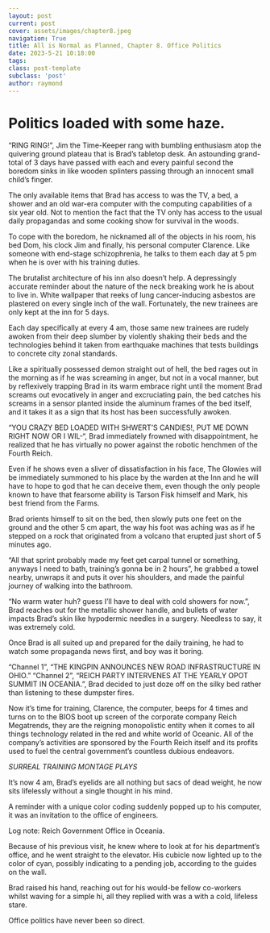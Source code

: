 ```yaml
---
layout: post
current: post
cover: assets/images/chapter8.jpeg
navigation: True
title: All is Normal as Planned, Chapter 8. Office Politics
date: 2023-5-21 10:18:00
tags:
class: post-template
subclass: 'post'
author: raymond
---
```


# Politics loaded with some haze.

“RING RING!”, Jim the Time-Keeper rang with bumbling enthusiasm atop the quivering ground plateau that is Brad’s tabletop desk. 
An astounding grand-total of 3 days have passed with each and every painful second the boredom sinks in like wooden splinters passing through an innocent small child’s finger. 

The only available items that Brad has access to was the TV, a bed, a shower and an old war-era computer with the computing capabilities of a six year old. Not to mention the fact that the TV only has access to the usual daily propagandas and some cooking show for survival in the woods.

To cope with the boredom, he nicknamed all of the objects in his room, his bed Dom, his clock Jim and finally, his personal computer Clarence. 
Like someone with end-stage schizophrenia, he talks to them each day at 5 pm when he is over with his training duties. 

The brutalist architecture of his inn also doesn’t help. A depressingly accurate reminder about the nature of the neck breaking work he is about to live in. White wallpaper that reeks of lung cancer-inducing asbestos are plastered on every single inch of the wall. Fortunately, the new trainees are only kept at the inn for 5 days.

Each day specifically at every 4 am, those same new trainees are rudely awoken from their deep slumber by violently shaking their beds and the technologies behind it taken from earthquake machines that tests buildings to concrete city zonal standards.

Like a spiritually possessed demon straight out of hell, the bed rages out in the morning as if he was screaming in anger, but not in a vocal manner, but by reflexively trapping Brad in its warm embrace right until the moment Brad screams out evocatively in anger and excruciating pain, the bed catches his screams in a sensor planted inside the aluminum frames of the bed itself, and it takes it as a sign that its host has been successfully awoken.

“YOU CRAZY BED LOADED WITH SHWERT’S CANDIES!, PUT ME DOWN RIGHT NOW OR I WIL-“,
Brad immediately frowned with disappointment, he realized that he has virtually no power against the robotic henchmen of the Fourth Reich.

Even if he shows even a sliver of dissatisfaction in his face, The Glowies will be immediately summoned to his place by the warden at the Inn and he will have to hope to god that he can deceive them, even though the only people known to have that fearsome ability is Tarson Fisk himself and Mark, his best friend from the Farms.
 
Brad orients himself to sit on the bed, then slowly puts one feet on the ground and the other 5 cm apart, the way his foot was aching was as if he stepped on a rock that originated from a volcano that erupted just short of 5 minutes ago.

“All that sprint probably made my feet get carpal tunnel or something, anyways I need to bath, training’s gonna be in 2 hours”, he grabbed a towel nearby, unwraps it and puts it over his shoulders, and made the painful journey of walking into the bathroom.

“No warm water huh? guess I’ll have to deal with cold showers for now.”, Brad reaches out for the metallic shower handle, and bullets of water impacts Brad’s skin like hypodermic needles in a surgery. Needless to say, it was extremely cold.

Once Brad is all suited up and prepared for the daily training, he had to watch some propaganda news first, and boy was it boring. 

“Channel 1”, “THE KINGPIN ANNOUNCES NEW ROAD INFRASTRUCTURE IN OHIO.”
“Channel 2”, “REICH PARTY INTERVENES AT THE YEARLY OPOT SUMMIT IN OCEANIA.”, Brad decided to just doze off on the silky bed rather than listening to these dumpster fires.

Now it’s time for training, Clarence, the computer, beeps for 4 times and turns on to the BIOS boot up screen of the corporate company Reich Megatrends, they are the reigning monopolistic entity when it comes to all things technology related in the red and white world of Oceanic. All of the company’s activities are sponsored by the Fourth Reich itself and its profits used to fuel the central government’s countless dubious endeavors.

*SURREAL TRAINING MONTAGE PLAYS*

It’s now 4 am, Brad’s eyelids are all nothing but sacs of dead weight, he now sits lifelessly without a single thought in his mind. 

A reminder with a unique color coding suddenly popped up to his computer, it was an invitation to the office of engineers.

Log note: Reich Government Office in Oceania.

Because of his previous visit, he knew where to look at for his department’s office, and he went straight to the elevator.
His cubicle now lighted up to the color of cyan, possibly indicating to a pending job, according to the guides on the wall.

Brad raised his hand, reaching out for his would-be fellow co-workers whilst waving for a simple hi, all they replied with was a with a cold, lifeless stare. 

Office politics have never been so direct.
